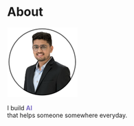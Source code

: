 # About

![image](assets/profile-pic-164.png)

<div style="text-align: left"> I build
    <span style="color: #7c6ec4; font-weight: bold;"> AI </span><br>
that helps someone somewhere everyday.
</div>